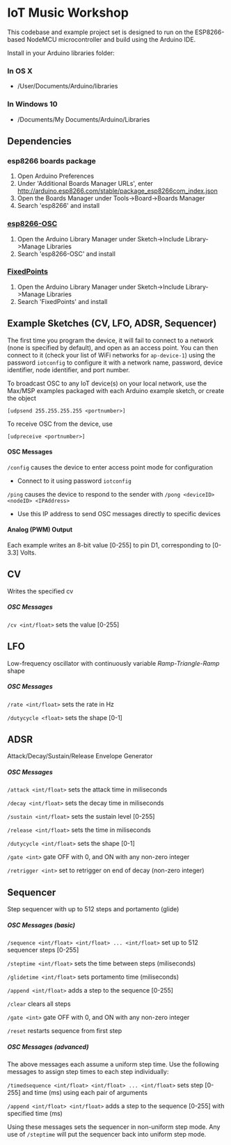 # IoT Music Workshop

This codebase and example project set is designed to run on the ESP8266-based NodeMCU microcontroller and build using the Arduino IDE.

Install in your Arduino libraries folder:

### In OS X
* /User/Documents/Arduino/libraries

### In Windows 10
* /Documents/My Documents/Arduino/Libraries

## Dependencies

### esp8266 boards package

1. Open Arduino Preferences
1. Under 'Additional Boards Manager URLs', enter http://arduino.esp8266.com/stable/package_esp8266com_index.json
1. Open the Boards Manager under Tools->Board->Boards Manager
1. Search 'esp8266' and install

### [esp8266-OSC](https://github.com/sandeepmistry/esp8266-OSC)

1. Open the Arduino Library Manager under Sketch->Include Library->Manage Libraries
1. Search 'esp8266-OSC' and install

### [FixedPoints](https://github.com/Pharap/FixedPointsArduino)

1. Open the Arduino Library Manager under Sketch->Include Library->Manage Libraries
1. Search 'FixedPoints' and install

## Example Sketches (CV, LFO, ADSR, Sequencer)

The first time you program the device, it will fail to connect to a network (none is specified by default), and open as an access point. You can then connect to it (check your list of WiFi networks for `ap-device-1`) using the password `iotconfig` to configure it with a network name, password, device identifier, node identifier, and port number.

To broadcast OSC to any IoT device(s) on your local network, use the Max/MSP examples packaged with each Arduino example sketch, or create the object 

`[udpsend 255.255.255.255 <portnumber>]`

To receive OSC from the device, use 

`[udpreceive <portnumber>]`

#### OSC Messages
`/config` causes the device to enter access point mode for configuration
* Connect to it  using password `iotconfig`

`/ping` causes the device to respond to the sender with `/pong <deviceID> <nodeID> <IPAddress>`

* Use this IP address to send OSC messages directly to specific devices

#### Analog (PWM) Output
Each example writes an 8-bit value [0-255] to pin D1, corresponding to [0-3.3] Volts.

## CV
Writes the specified cv

##### OSC Messages
`/cv <int/float>` sets the value [0-255]

## LFO
Low-frequency oscillator with continuously variable *Ramp-Triangle-Ramp* shape

##### OSC Messages
`/rate <int/float>` sets the rate in Hz

`/dutycycle <float>` sets the shape [0-1]

## ADSR
Attack/Decay/Sustain/Release Envelope Generator

##### OSC Messages
`/attack <int/float>` sets the attack time in miliseconds

`/decay <int/float>` sets the decay time in miliseconds

`/sustain <int/float>` sets the sustain level [0-255]

`/release <int/float>` sets the time in miliseconds

`/dutycycle <int/float>` sets the shape [0-1]

`/gate <int>` gate OFF with 0, and ON with any non-zero integer

`/retrigger <int>` set to retrigger on end of decay (non-zero integer)

## Sequencer
Step sequencer with up to 512 steps and portamento (glide)

##### OSC Messages (basic)
`/sequence <int/float> <int/float> ... <int/float>` set up to 512 sequencer steps [0-255]

`/steptime <int/float>` sets the time between steps (miliseconds)

`/glidetime <int/float>` sets portamento time (miliseconds)

`/append <int/float>` adds a step to the sequence [0-255]

`/clear` clears all steps

`/gate <int>` gate OFF with 0, and ON with any non-zero integer

`/reset` restarts sequence from first step

##### OSC Messages (advanced)
The above messages each assume a uniform step time. Use the following messages to assign step times to each step individually:

`/timedsequence <int/float> <int/float> ... <int/float>` sets step [0-255] and time (ms) using each pair of arguments

`/append <int/float> <int/float>` adds a step to the sequence [0-255] with specified time (ms)

Using these messages sets the sequencer in non-uniform step mode. Any use of `/steptime` will put the sequencer back into uniform step mode.